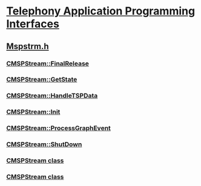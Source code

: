 # [Telephony Application Programming Interfaces](../_tapi3/index.md)
## [Mspstrm.h](index.md)
### [CMSPStream::FinalRelease](../mspstrm/nf-mspstrm-cmspstream-finalrelease.md)
### [CMSPStream::GetState](../mspstrm/nf-mspstrm-cmspstream-getstate.md)
### [CMSPStream::HandleTSPData](../mspstrm/nf-mspstrm-cmspstream-handletspdata.md)
### [CMSPStream::Init](../mspstrm/nf-mspstrm-cmspstream-init.md)
### [CMSPStream::ProcessGraphEvent](../mspstrm/nf-mspstrm-cmspstream-processgraphevent.md)
### [CMSPStream::ShutDown](../mspstrm/nf-mspstrm-cmspstream-shutdown.md)
### [CMSPStream class](../mspstrm/nl-mspstrm-cmspstream.md)
### [CMSPStream class](../mspstrm/nl-mspstrm-cmspstream~r1.md)
